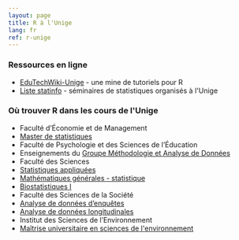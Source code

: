 ```yaml
---
layout: page
title: R à l'Unige
lang: fr
ref: r-unige
---
```


### Ressources en ligne
* [EduTechWiki-Unige](http://edutechwiki.unige.ch/fr/Tutoriels_R) - une mine de tutoriels pour R
* [Liste statinfo](https://listes.unige.ch/sympa/info/statinfo) - séminaires de statistiques organisés à l'Unige

### Où trouver R dans les cours de l'Unige

* Faculté d’Économie et de Management
 * [Master de statistiques](http://www.unige.ch/gsem/rcs/master/program/)
* Faculté de Psychologie et des Sciences de l’Éducation
 * Enseignements du [Groupe Méthodologie et Analyse de Données](http://www.unige.ch/fapse/mad/services/)
* Faculté des Sciences 
 * [Statistiques appliquées](http://wadme.unige.ch:3149/pls/opprg/w_det_cours.debut?p_code_cours=14B951&p_plan_is=0&p_langue=1&p_frame=N&p_mode=PGC&p_annee=2015&p_suffixe=&p_grtri=)
 * [Mathématiques générales - statistique](http://wadme.unige.ch:3149/pls/opprg/w_det_cours.debut?p_code_cours=11M002&p_plan_is=0&p_langue=1&p_frame=N&p_mode=PGC&p_annee=2015&p_suffixe=&p_grtri=)
 * [Biostatistiques I](http://wadme.unige.ch:3149/pls/opprg/w_det_cours.debut?p_code_cours=11M004&p_plan_is=0&p_langue=1&p_frame=N&p_mode=PGC&p_annee=2015&p_suffixe=&p_grtri=)
* Faculté des Sciences de la Société
 * [Analyse de données d’enquêtes](http://wadme.unige.ch:3149/pls/opprg/w_det_cours.debut?p_code_cours=T415009&p_plan_is=0&p_langue=1&p_frame=N&p_mode=PGC&p_annee=2015&p_suffixe=&p_grtri=)
 * [Analyse de données longitudinales](http://wadme.unige.ch:3149/pls/opprg/w_det_cours.debut?p_code_cours=T415012&p_plan_is=0&p_langue=1&p_frame=N&p_mode=PGC&p_annee=2015&p_suffixe=&p_grtri=)
* Institut des Sciences de l’Environnement 
 * [Maîtrise universitaire en sciences de l'environnement](http://wadme.unige.ch:3149/pls/opprg/w_rech_cours.result_fac?p_langue=1&p_struct=1&p_annee=2015&p_grtri=6806)
